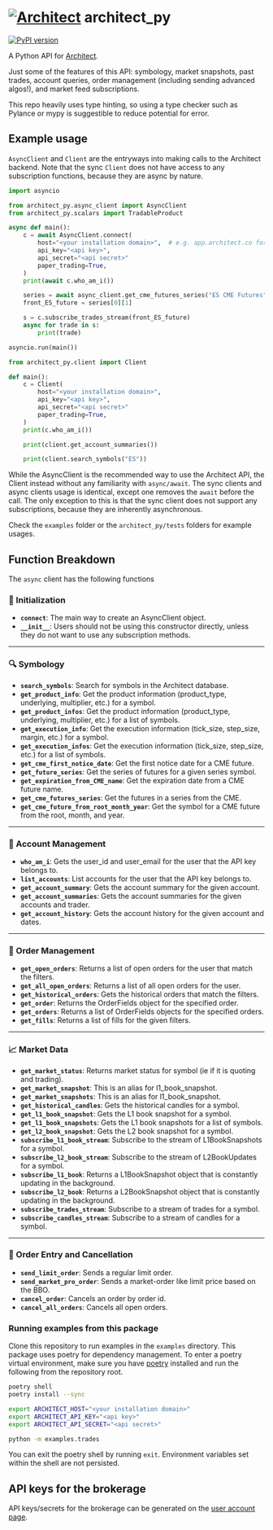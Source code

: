 # [![Architect](https://avatars.githubusercontent.com/u/116864654?s=29&v=2)](https://architect.co) architect_py 
[![PyPI version](https://img.shields.io/pypi/v/architect-py.svg)](https://pypi.org/project/architect-py/)

A Python API for [Architect](https://architect.co).

Just some of the features of this API:
symbology, market snapshots, past trades, account queries, order management (including sending advanced algos!), and market feed subscriptions.

This repo heavily uses type hinting, so using a type checker such as Pylance or mypy is suggestible to reduce potential for error.


## Example usage

`AsyncClient` and `Client` are the entryways into making calls to the Architect backend.
Note that the sync `Client` does not have access to any subscription functions, because they are async by nature.


```python
import asyncio

from architect_py.async_client import AsyncClient
from architect_py.scalars import TradableProduct

async def main():
    c = await AsyncClient.connect(
        host="<your installation domain>",  # e.g. app.architect.co for the brokerage
        api_key="<api key>",
        api_secret="<api secret>"
        paper_trading=True,
    )
    print(await c.who_am_i())

    series = await async_client.get_cme_futures_series("ES CME Futures")
    front_ES_future = series[0][1]

    s = c.subscribe_trades_stream(front_ES_future)
    async for trade in s:
        print(trade)

asyncio.run(main())
```

```python
from architect_py.client import Client

def main():
    c = Client(
        host="<your installation domain>",
        api_key="<api key>",
        api_secret="<api secret>"
        paper_trading=True,
    )
    print(c.who_am_i())

    print(client.get_account_summaries())

    print(client.search_symbols("ES"))
```

While the AsyncClient is the recommended way to use the Architect API, the Client instead without any familiarity with `async/await`.
The sync clients and async clients usage is identical, except one removes the `await` before the call. The only exception to this is that the sync client does not support any subscriptions, because they are inherently asynchronous.

Check the `examples` folder or the `architect_py/tests` folders for example usages.


## Function Breakdown


The `async` client has the following functions

### 🚀 Initialization

- **`connect`**: The main way to create an AsyncClient object.
- **`__init__`**: Users should not be using this constructor directly, unless they do not want to use any subscription methods.

---

### 🔍 Symbology

- **`search_symbols`**: Search for symbols in the Architect database.
- **`get_product_info`**: Get the product information (product_type, underlying, multiplier, etc.) for a symbol.
- **`get_product_infos`**: Get the product information (product_type, underlying, multiplier, etc.) for a list of symbols.
- **`get_execution_info`**: Get the execution information (tick_size, step_size, margin, etc.) for a symbol.
- **`get_execution_infos`**: Get the execution information (tick_size, step_size, etc.) for a list of symbols.
- **`get_cme_first_notice_date`**: Get the first notice date for a CME future.
- **`get_future_series`**: Get the series of futures for a given series symbol.
- **`get_expiration_from_CME_name`**: Get the expiration date from a CME future name.
- **`get_cme_futures_series`**: Get the futures in a series from the CME.
- **`get_cme_future_from_root_month_year`**: Get the symbol for a CME future from the root, month, and year.

---

### 👤 Account Management

- **`who_am_i`**: Gets the user_id and user_email for the user that the API key belongs to.
- **`list_accounts`**: List accounts for the user that the API key belongs to.
- **`get_account_summary`**: Gets the account summary for the given account.
- **`get_account_summaries`**: Gets the account summaries for the given accounts and trader.
- **`get_account_history`**: Gets the account history for the given account and dates.

---

### 📑 Order Management

- **`get_open_orders`**: Returns a list of open orders for the user that match the filters.
- **`get_all_open_orders`**: Returns a list of all open orders for the user.
- **`get_historical_orders`**: Gets the historical orders that match the filters.
- **`get_order`**: Returns the OrderFields object for the specified order.
- **`get_orders`**: Returns a list of OrderFields objects for the specified orders.
- **`get_fills`**: Returns a list of fills for the given filters.

---

### 📈 Market Data

- **`get_market_status`**: Returns market status for symbol (ie if it is quoting and trading).
- **`get_market_snapshot`**: This is an alias for l1_book_snapshot.
- **`get_market_snapshots`**: This is an alias for l1_book_snapshot.
- **`get_historical_candles`**: Gets the historical candles for a symbol.
- **`get_l1_book_snapshot`**: Gets the L1 book snapshot for a symbol.
- **`get_l1_book_snapshots`**: Gets the L1 book snapshots for a list of symbols.
- **`get_l2_book_snapshot`**: Gets the L2 book snapshot for a symbol.
- **`subscribe_l1_book_stream`**: Subscribe to the stream of L1BookSnapshots for a symbol.
- **`subscribe_l2_book_stream`**: Subscribe to the stream of L2BookUpdates for a symbol.
- **`subscribe_l1_book`**: Returns a L1BookSnapshot object that is constantly updating in the background.
- **`subscribe_l2_book`**: Returns a L2BookSnapshot object that is constantly updating in the background.
- **`subscribe_trades_stream`**: Subscribe to a stream of trades for a symbol.
- **`subscribe_candles_stream`**: Subscribe to a stream of candles for a symbol.

---

### 📝 Order Entry and Cancellation

- **`send_limit_order`**: Sends a regular limit order.
- **`send_market_pro_order`**: Sends a market-order like limit price based on the BBO.
- **`cancel_order`**: Cancels an order by order id.
- **`cancel_all_orders`**: Cancels all open orders.


### Running examples from this package

Clone this repository to run examples in the `examples` directory. This package
uses poetry for dependency management. To enter a poetry virtual environment, make
sure you have [poetry](https://python-poetry.org/docs/) installed and run the
following from the repository root.

```bash
poetry shell
poetry install --sync

export ARCHITECT_HOST="<your installation domain>"
export ARCHITECT_API_KEY="<api key>"
export ARCHITECT_API_SECRET="<api secret>"

python -m examples.trades
```

You can exit the poetry shell by running `exit`. Environment variables set
within the shell are not persisted.


## API keys for the brokerage

API keys/secrets for the brokerage can be generated on the [user account page](https://app.architect.co/user/account).


